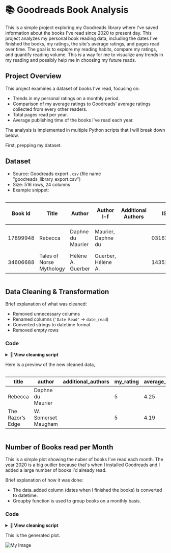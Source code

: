 # 📚 Goodreads Book Analysis

This is a simple project exploring my Goodreads library where I've saved information about the books I've read since 2020 to present day.
This project analyzes my personal book reading data, including the dates I've finished the books, my ratings, the site's average ratings, and pages read over time. The goal is to explore my reading habits, compare my ratings, and quantify reading volume. This is a way for me to visualize any trends in my reading and possibly help me in choosing my future reads.

## Project Overview
This project examines a dataset of books I’ve read, focusing on:
- Trends in my personal ratings on a monthly period.
- Comparison of my average ratings to Goodreads' average ratings collected from every other readers.
- Total pages read per year.
- Average publishing time of the books I've read each year.

The analysis is implemented in multiple Python scripts that I will break down below.

First, prepping my dataset.

## Dataset
- Source: Goodreads export `.csv` (file name "goodreads_library_export.csv")
- Size: 516 rows, 24 columns
- Example snippet:

<p style="overflow-x:auto;">

<table>
  <thead>
    <tr>
      <th>Book Id</th>
      <th>Title</th>
      <th>Author</th>
      <th>Author l-f</th>
      <th>Additional Authors</th>
      <th>ISBN</th>
      <th>ISBN13</th>
      <th>My Rating</th>
      <th>Average Rating</th>
      <th>Publisher</th>
      <th>Binding</th>
      <th>Number of Pages</th>
      <th>Year Published</th>
      <th>Original Publication Year</th>
      <th>Date Read</th>
      <th>Date Added</th>
      <th>Bookshelves</th>
      <th>Bookshelves with positions</th>
      <th>Exclusive Shelf</th>
      <th>My Review</th>
      <th>Spoiler</th>
      <th>Private Notes</th>
      <th>Read Count</th>
      <th>Owned Copies</th>
    </tr>
  </thead>
  <tbody>
    <tr>
      <td>17899948</td>
      <td>Rebecca</td>
      <td>Daphne du Maurier</td>
      <td>Maurier, Daphne du</td>
      <td></td>
      <td>0316323705</td>
      <td>9780316323703</td>
      <td>5</td>
      <td>4.25</td>
      <td>Little, Brown and Company</td>
      <td>Kindle Edition</td>
      <td>449</td>
      <td>2013</td>
      <td>1938</td>
      <td></td>
      <td>6/20/2020</td>
      <td></td>
      <td></td>
      <td>read</td>
      <td></td>
      <td></td>
      <td></td>
      <td>1</td>
      <td>0</td>
    </tr>
    <tr>
      <td>34606688</td>
      <td>Tales of Norse Mythology</td>
      <td>Hélène A. Guerber</td>
      <td>Guerber, Hélène A.</td>
      <td></td>
      <td>1435164989</td>
      <td>9781435164987</td>
      <td>0</td>
      <td>3.91</td>
      <td>Barnes & Noble</td>
      <td>Leather Bound</td>
      <td>464</td>
      <td>2017</td>
      <td>1895</td>
      <td></td>
      <td>7/3/2025</td>
      <td>to-read</td>
      <td>to-read (#320)</td>
      <td>to-read</td>
      <td></td>
      <td></td>
      <td></td>
      <td>0</td>
      <td>0</td>
    </tr>
  </tbody>
</table>

</p>

## Data Cleaning & Transformation
Brief explanation of what was cleaned:
- Removed unnecessary columns
- Renamed columns (`'Date Read'` → `date_read`)
- Converted strings to datetime format
- Removed empty rows

### Code
<details>
<summary><strong>📄 View cleaning script</strong></summary>

```python
import pandas as pd

# Load data
df = pd.read_csv("data/goodreads_library_export.csv")

# Show initial shape and columns
print("Initial shape:", df.shape)
print("Initial columns:", df.columns)

# Delete unnecessary columns
dropped_cols = [
    'Book Id', 'ISBN', 'ISBN13', 'Publisher', 'Binding',
    'Author l-f', 'My Thoughts', 'Private Notes', 'Spoiler', 
    'Recommended For', 'Recommended By', 'Owned Copies', 
    'Original Publication Year', 'Bookshelves with positions',
    'Cover Image Url'
]
df = df.drop(columns=[col for col in dropped_cols if col in df.columns])

# Clean the column names
df.columns = df.columns.str.strip().str.lower().str.replace(' ', '_')

# Convert date columns to datetime
df['date_read'] = pd.to_datetime(df['date_read'], errors='coerce')
df['date_added'] = pd.to_datetime(df["date_added"], errors='coerce')

# Fill in missing values
df['number_of_pages'] = df['number_of_pages'].fillna(0).astype(int)
df['my_rating'] = df['my_rating'].fillna(0)
df['average_rating'] = df['average_rating'].fillna(0)

# Filter to only "read" books
df = df[df['exclusive_shelf'] == 'read']

# Save cleaned version
df.to_csv('output/cleaned_books.csv', index=False)

print("Cleaned data saved to output/cleaned_books.csv")
print("Final shape:", df.shape)

 ```
</details>

Here is a preview of the new cleaned data,
<p style="overflow-x:auto;">

<table>
  <thead>
    <tr>
      <th>title</th>
      <th>author</th>
      <th>additional_authors</th>
      <th>my_rating</th>
      <th>average_rating</th>
      <th>number_of_pages</th>
      <th>year_published</th>
      <th>date_read</th>
      <th>date_added</th>
      <th>bookshelves</th>
      <th>exclusive_shelf</th>
      <th>my_review</th>
      <th>read_count</th>
    </tr>
  </thead>
  <tbody>
    <tr>
      <td>Rebecca</td>
      <td>Daphne du Maurier</td>
      <td></td>
      <td>5</td>
      <td>4.25</td>
      <td>449</td>
      <td>2013</td>
      <td></td>
      <td>6/20/2020</td>
      <td></td>
      <td>read</td>
      <td></td>
      <td>1</td>
    </tr>
    <tr>
      <td>The Razor’s Edge</td>
      <td>W. Somerset Maugham</td>
      <td></td>
      <td>5</td>
      <td>4.19</td>
      <td>314</td>
      <td>2003</td>
      <td></td>
      <td>7/3/2025</td>
      <td></td>
      <td>read</td>
      <td></td>
      <td>1</td>
    </tr>
  </tbody>
</table>

</p>

## Number of Books read per Month

This is a simple plot showing the nuber of books I've read each month. The year 2020 is a big outlier because that's when I installed Goodreads and I added a large number of books I'd already read.

Brief explanation of how it was done:
- The data_added column (dates when I finished the books) is converted to datetime.
- Groupby function is used to group books on a monthly basis.

### Code
<details>
<summary><strong>📄 View cleaning script</strong></summary>

```python
import pandas as pd
import matplotlib.pyplot as plt
import numpy as np

#load data
df = pd.read_csv("output/cleaned_books.csv")

#convert date_added to datatime
df["date_added"] = pd.to_datetime(df["date_added"], errors ='coerce')
monthly = df.groupby(df['date_added'].dt.to_period('M')).size()
print(monthly)


#group monthly
books_monthly = df.groupby(df['date_added'].dt.to_period('M')).size()

print(books_monthly)

books_monthly.plot(kind = 'bar', figsize=(12,5),title = "Books read each month (capped)")
plt.ylim(0,10)
plt.ylabel("Number of Books")
yticks = np.linspace(0,10, num = 11)
plt.yticks(yticks)
plt.xlabel("Month")
plt.tight_layout()
plt.show()
```
</details>

This is the generated plot.

![My Image]("[output/Figure_1.png](https://github.com/VikKondak/Data-Analysis-Portfolio/blob/main/MyBooks_Analysis/output/Figure_1.png)")

